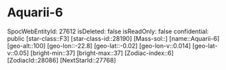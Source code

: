 ﻿---
location: [-0.02,-22.8,100]
type: Station
tags:
- astro/Star

---

# Aquarii-6

SpocWebEntityId: 27612
isDeleted: false
isReadOnly: false
confidential: public
[star-class::F3]
[star-class-id::28190]
[Mass-sol::]
[name::Aquarii-6]
[geo-alt::100]
[geo-lon::-22.8]
[geo-lat::-0.02]
[geo-lon-v::0.014]
[geo-lat-v::0.05]
[bright-min::37]
[bright-max::37]
[Zodiac-index::6]
[ZodiacId::28086]
[NextStarId::27768]

